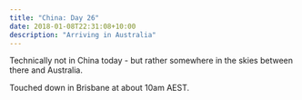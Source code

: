 ```yaml
---
title: "China: Day 26"
date: 2018-01-08T22:31:08+10:00
description: "Arriving in Australia"
---
```

Technically not in China today - but rather somewhere in the skies between there and Australia.

Touched down in Brisbane at about 10am AEST.
